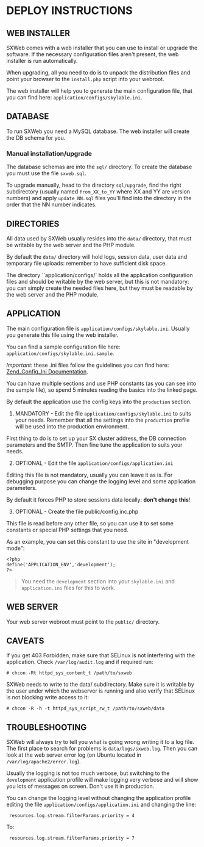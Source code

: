 # DEPLOY INSTRUCTIONS

## WEB INSTALLER
SXWeb comes with a web installer that you can use to install or upgrade the software. If the necessary configuration files aren't present, the web installer is run automatically. 

When upgrading, all you need to do is to unpack the distribution files and point your browser to the `install.php` script into your webroot.
 
 The web installer will help you to generate the main configuration file, that you can find here: `application/configs/skylable.ini`. 
 
## DATABASE
To run SXWeb you need a MySQL database. The web installer will create the DB schema for you.

### Manual installation/upgrade
The database schemas are into the `sql/` directory. To create the database you must use the file `sxweb.sql`. 

To upgrade manually, head to the directory `sql/upgrade`, find the right subdirectory (usually named `from_XX_to_YY` where XX and YY are version numbers) and apply `update_NN.sql` files you'll find into the directory in the order that the NN number indicates.

## DIRECTORIES

All data used by SXWeb usually resides into the `data/` directory, that must be writable by the web server and the PHP module. 

By default the `data/` directory will hold logs, session data, user data and temporary file uploads: remember to have sufficient disk space.

The directory ``application/configs/` holds all the application configuration files and should be writable by the web server, but this is not mandatory: you can simply create the needed files here, but they must be readable by the web server and the PHP module.

## APPLICATION

The main configuration file is `application/configs/skylable.ini`. Usually you generate this file using the web installer.
 
You can find a sample configuration file here: `application/configs/skylable.ini.sample`.

*Important*: these .ini files follow the guidelines you can find here: [Zend_Config_Ini Documentation](http://framework.zend.com/manual/1.12/en/zend.config.adapters.ini.html).

You can have multiple sections and use PHP constants (as you can see into the sample file), so spend 5 minutes reading the basics into the linked page.

By default the application use the config keys into the `production` section.

1) MANDATORY - Edit the file `application/configs/skylable.ini` to suits your needs.
Remember that all the settings into the `production` profile will be used into the production environment.

First thing to do is to set up your SX cluster address, the DB connection parameters and the SMTP. Then fine tune the application to suits your needs.

2) OPTIONAL - Edit the file `application/configs/application.ini`

Editing this file is not mandatory, usually you can leave it as is. For debugging purpose you can change the logging level and some application parameters.

By default it forces PHP to store sessions data locally: __don't change this__!

3) OPTIONAL - Create the file public/config.inc.php

This file is read before any other file, so you can use it to set some constants or special PHP settings that you need.

As an example, you can set this constant to use the site in "development mode":

    <?php
    define('APPLICATION_ENV','development');
    ?>

>
> You need the `development` section into your `skylable.ini` and `application.ini` files for this to work.
>

## WEB SERVER

Your web server webroot must point to the `public/` directory.

## CAVEATS

If you get 403 Forbidden, make sure that SELinux is not interfering with the application. 
Check `/var/log/audit.log` and if required run:

    # chcon -Rt httpd_sys_content_t /path/to/sxweb

SXWeb needs to write to the data/ subdirectory. Make sure it is writable by the user under which the webserver 
is running and also verify that SELinux is not blocking write access to it:

    # chcon -R -h -t httpd_sys_script_rw_t /path/to/sxweb/data

## TROUBLESHOOTING
SXWeb will always try to tell you what is going wrong writing it to a log file. The first place to search for problems is `data/logs/sxweb.log`. Then you can look at the web server error log (on Ubuntu located in `/var/log/apache2/error.log`).
 
 Usually the logging is not too much verbose, but switching to the `development` application profile will make logging very verbose and will show you lots of messages on screen. Don't use it in production.
 
 You can change the logging level without changing the application profile editing the file `application/configs/application.ini` and changing the line:
 
     resources.log.stream.filterParams.priority = 4
 
 To:
 
     resources.log.stream.filterParams.priority = 7
  
